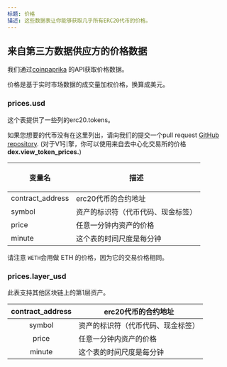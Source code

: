 ```yaml
---
标题: 价格
描述: 这些数据表让你能够获取几乎所有ERC20代币的价格。
---
```


## 来自第三方数据供应方的价格数据 <a href="#centralised-exchanges-trading-data" id="centralised-exchanges-trading-data"></a>

我们通过[coinpaprika](https://coinpaprika.com) 的API获取价格数据。

价格是基于实时市场数据的成交量加权价格，换算成美元。

### prices.usd

这个表提供了一些列的erc20.tokens。

如果您想要的代币没有在这里列出，请向我们的提交一个pull request [GitHub repository](https://github.com/duneanalytics/spellbook/blob/main/models/prices/prices_tokens.sql). (对于V1引擎，你可以使用来自去中心化交易所的价格 **dex.view\_token\_prices.**)

| <p></p><p><strong>变量名</strong></p> | **描述**                               |
| ------------------------------------------ | --------------------------------------------- |
| contract\_address                          | erc20代币的合约地址       |
| symbol                                     | 资产的标识符（代币代码、现金标签） |
| price                                      | 任意一分钟内资产的价格    |
| minute                                     | 这个表的时间尺度是每分钟   |

请注意 `WETH`会用做 ETH 的价格，因为它的交易价格相同。

### prices.layer\_usd

此表支持其他区块链上的第1层资产。

| contract\_address | erc20代币的合约地址       |
| :---------------: | --------------------------------------------- |
|       symbol      | 资产的标识符（代币代码、现金标签） |
|       price       | 任意一分钟内资产的价格   |
|       minute      | 这个表的时间尺度是每分钟    |
